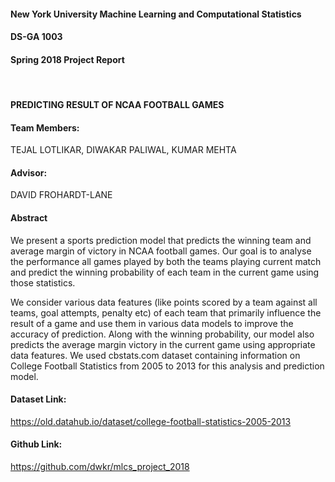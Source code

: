 #### New York University Machine Learning and Computational Statistics 
#### DS-GA 1003
#### Spring 2018 Project Report
                  
#### PREDICTING RESULT OF NCAA FOOTBALL GAMES

#### Team Members:
TEJAL LOTLIKAR,
DIWAKAR PALIWAL,
KUMAR MEHTA

#### Advisor:
DAVID FROHARDT-LANE



#### Abstract

We present a sports prediction model that predicts the winning team and average margin of victory in NCAA football games. 
Our goal is to analyse the performance all games played by both the teams playing current match and predict the winning 
probability of each team in the current game using those statistics. 

We consider various data features (like points scored by a team against all teams, goal attempts, penalty etc) of each team 
that primarily influence the result of a game and use them in various data models to improve the accuracy of prediction. 
Along with the winning probability, our model also predicts the average margin victory in the current game using appropriate 
data features. 
We used cbstats.com dataset containing information on College Football Statistics from 2005 to 2013 for this analysis and 
prediction model.

#### Dataset Link:
https://old.datahub.io/dataset/college-football-statistics-2005-2013 

#### Github Link:
https://github.com/dwkr/mlcs_project_2018 

